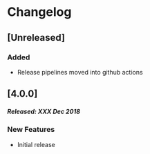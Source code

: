 # Changelog

## [Unreleased]
### Added
- Release pipelines moved into github actions

## [4.0.0]
##### Released: XXX Dec 2018

### New Features
* Initial release
